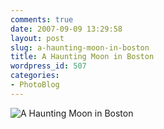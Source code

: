 ```yaml
---
comments: true
date: 2007-09-09 13:29:58
layout: post
slug: a-haunting-moon-in-boston
title: A Haunting Moon in Boston
wordpress_id: 507
categories:
- PhotoBlog
---
```


![A Haunting Moon in Boston](http://ryanfitzer.com/main/wp-content/uploads/2007/09/bostonmoon.jpg)
